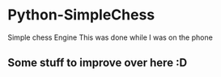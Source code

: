 # Python-SimpleChess
Simple chess Engine
This was done while I was on the phone

## Some stuff to improve over here :D
